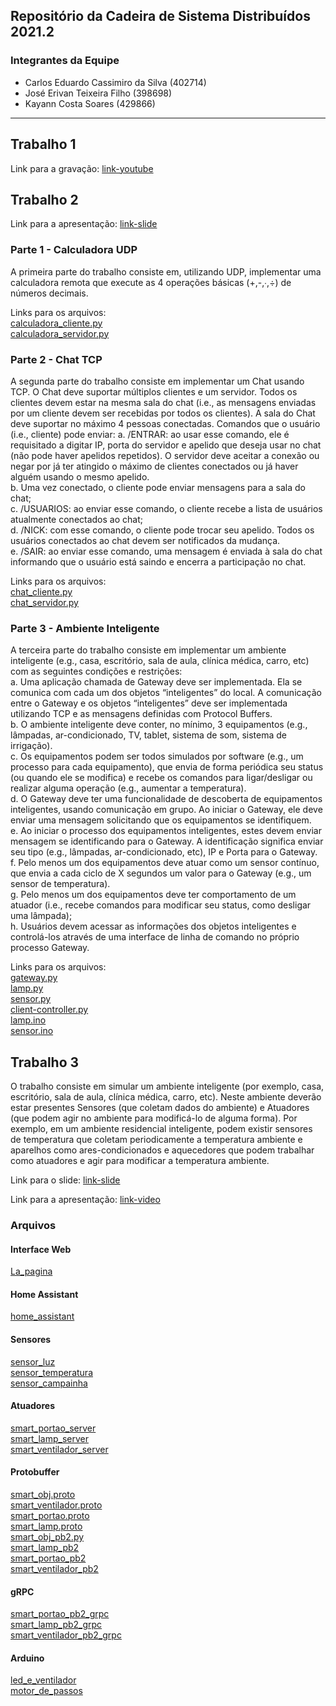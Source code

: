 ## Repositório da Cadeira de Sistema Distribuídos 2021.2

### Integrantes da Equipe
- Carlos Eduardo Cassimiro da Silva (402714)
- José Erivan Teixeira Filho (398698)
- Kayann Costa Soares (429866)

---

## Trabalho 1

Link para a gravação: [link-youtube](https://www.youtube.com/watch?v=x92WfJxZcUE&feature=youtu.be)

## Trabalho 2

Link para a apresentação: [link-slide](https://docs.google.com/presentation/d/1IQ-sfUSFmchnC6XoC0gYm0y0VOTEX1Q_HI2gCrR30YU/edit?usp=sharing)

### Parte 1 - Calculadora UDP
A primeira parte do trabalho consiste em, utilizando UDP, implementar uma calculadora remota que execute as 4 operações básicas (+,-,∙,÷) de números decimais. <br>

Links para os arquivos: <br>
[calculadora_cliente.py](trabalho-2/parte-1/calculadora_cliente.py)<br>
[calculadora_servidor.py](trabalho-2/parte-1/calculadora_servidor.py)<br>

### Parte 2 - Chat TCP
A segunda parte do trabalho consiste em implementar um Chat usando TCP. O Chat deve suportar múltiplos clientes e um servidor. Todos os clientes devem estar na mesma sala do chat (i.e., as mensagens enviadas por um cliente devem ser recebidas por todos os clientes). A sala do Chat deve suportar no máximo 4 pessoas conectadas. Comandos que o usuário (i.e., cliente) pode enviar:
a. /ENTRAR: ao usar esse comando, ele é requisitado a digitar IP, porta do servidor e apelido que deseja usar no chat (não pode haver apelidos repetidos). O servidor deve aceitar a conexão ou negar por já ter atingido o máximo de clientes conectados ou já haver alguém usando o mesmo apelido. <br>
b. Uma vez conectado, o cliente pode enviar mensagens para a sala do chat; <br>
c. /USUARIOS: ao enviar esse comando, o cliente recebe a lista de usuários atualmente conectados ao chat; <br>
d. /NICK: com esse comando, o cliente pode trocar seu apelido. Todos os usuários conectados ao chat devem ser notificados da mudança. <br>
e. /SAIR: ao enviar esse comando, uma mensagem é enviada à sala do chat informando que o usuário está saindo e encerra a participação no chat. <br>

Links para os arquivos: <br>
[chat_cliente.py](trabalho-2/parte-2/chat_cliente.py)<br>
[chat_servidor.py](trabalho-2/parte-2/chat_servidor.py)<br>


### Parte 3 - Ambiente Inteligente
A terceira parte do trabalho consiste em implementar um ambiente inteligente (e.g., casa, escritório, sala de aula, clínica médica, carro, etc) com as seguintes condições e
restrições: <br>
a. Uma aplicação chamada de Gateway deve ser implementada. Ela se comunica com cada um dos objetos “inteligentes” do local. A comunicação entre o Gateway e os objetos “inteligentes” deve ser implementada utilizando TCP e as mensagens definidas com Protocol Buffers. <br>
b. O ambiente inteligente deve conter, no mínimo, 3 equipamentos (e.g., lâmpadas, ar-condicionado, TV, tablet, sistema de som, sistema de irrigação). <br>
c. Os equipamentos podem ser todos simulados por software (e.g., um processo para cada equipamento), que envia de forma periódica seu status (ou quando ele se modifica) e recebe os comandos para ligar/desligar ou realizar alguma operação (e.g., aumentar a temperatura). <br>
d. O Gateway deve ter uma funcionalidade de descoberta de equipamentos inteligentes, usando comunicação em grupo. Ao iniciar o Gateway, ele deve enviar uma mensagem solicitando que os equipamentos se identifiquem. <br>
e. Ao iniciar o processo dos equipamentos inteligentes, estes devem enviar mensagem se identificando para o Gateway. A identificação significa enviar seu tipo (e.g., lâmpadas, ar-condicionado, etc), IP e Porta para o Gateway. <br>
f. Pelo menos um dos equipamentos deve atuar como um sensor contínuo, que envia a cada ciclo de X segundos um valor para o Gateway (e.g., um sensor de
temperatura). <br>
g. Pelo menos um dos equipamentos deve ter comportamento de um atuador (i.e., recebe comandos para modificar seu status, como desligar uma lâmpada); <br>
h. Usuários devem acessar as informações dos objetos inteligentes e controlá-los através de uma interface de linha de comando no próprio processo Gateway. <br>

Links para os arquivos: <br>
[gateway.py](trabalho-2/parte-3/gateway.py)<br>
[lamp.py](trabalho-2/parte-3/lamp.py)<br>
[sensor.py](trabalho-2/parte-3/sensor.py)<br>
[client-controller.py](trabalho-2/parte-3/client-controller.py)<br>
[lamp.ino](trabalho-2/parte-3/arduino/lamp/lamp.ino)<br>
[sensor.ino](trabalho-2/parte-3/arduino/sensor/sensor.ino)<br>

## Trabalho 3

O trabalho consiste em simular um ambiente inteligente (por exemplo, casa, escritório, sala de aula, clínica médica, carro, etc). Neste ambiente deverão estar presentes Sensores (que coletam dados do ambiente) e Atuadores (que podem agir no ambiente para modificá-lo de alguma forma). Por exemplo, em um ambiente residencial inteligente, podem existir sensores de temperatura que coletam periodicamente a temperatura ambiente e aparelhos como
ares-condicionados e aquecedores que podem trabalhar como atuadores e agir para modificar a temperatura ambiente.

Link para o slide: [link-slide](https://docs.google.com/presentation/d/11ZdamoBGLiml_seT4QCidYtwbpawbXPCVzFvSLg3XwA/edit?usp=sharing)

Link para a apresentação: [link-video](https://drive.google.com/drive/folders/1R4uwU64lwX4nz_rKb5nHSxHBaPaKscPJ?usp=sharing)

### Arquivos
#### Interface Web
[La_pagina](trabalho-3/La_pagina.zip)<br>
#### Home Assistant
[home_assistant](trabalho-3/home_assistant.py)<br>
#### Sensores 
[sensor_luz](trabalho-3/sensor_luz.py)<br>
[sensor_temperatura](trabalho-3/sensor_temperatura.py)<br>
[sensor_campainha](trabalho-3/sensor_campainha.py)<br>
#### Atuadores
[smart_portao_server](trabalho-3/smart_portao_server.py)<br>
[smart_lamp_server](trabalho-3/smart_lamp_server.py)<br>
[smart_ventilador_server](trabalho-3/smart_ventilador_server.py)<br>
#### Protobuffer
[smart_obj.proto](trabalho-3/smart_obj.proto)<br>
[smart_ventilador.proto](trabalho-3/smart_ventilador.proto)<br>
[smart_portao.proto](trabalho-3/smart_portao.proto)<br>
[smart_lamp.proto](trabalho-3/smart_lamp.proto)<br>
[smart_obj_pb2.py](trabalho-3/smart_obj_pb2.py)<br>
[smart_lamp_pb2](trabalho-3/smart_lamp_pb2.py)<br>
[smart_portao_pb2](trabalho-3/smart_portao_pb2.py)<br>
[smart_ventilador_pb2](trabalho-3/smart_ventilador_pb2.py)<br>
#### gRPC
[smart_portao_pb2_grpc](trabalho-3/smart_portao_pb2_grpc.py)<br>
[smart_lamp_pb2_grpc](trabalho-3/smart_lamp_pb2_grpc.py)<br>
[smart_ventilador_pb2_grpc](trabalho-3/smart_ventilador_pb2_grpc.py)<br>
#### Arduino
[led_e_ventilador](trabalho-3/arduino/led_ventilador.ino)<br>
[motor_de_passos](trabalho-3/arduino/motor_de_passos.ino)
